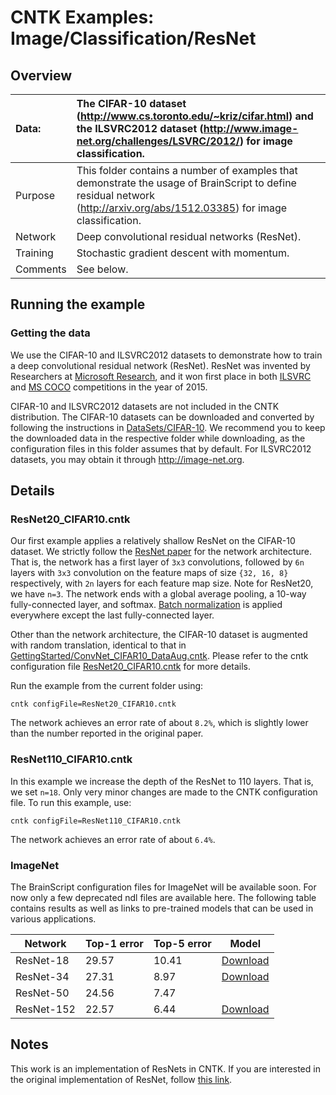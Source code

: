 # CNTK Examples: Image/Classification/ResNet

## Overview

|Data:     |The CIFAR-10 dataset (http://www.cs.toronto.edu/~kriz/cifar.html) and the ILSVRC2012 dataset (http://www.image-net.org/challenges/LSVRC/2012/) for image classification.
|:---------|:---
|Purpose   |This folder contains a number of examples that demonstrate the usage of BrainScript to define residual network (http://arxiv.org/abs/1512.03385) for image classification.
|Network   |Deep convolutional residual networks (ResNet).
|Training  |Stochastic gradient descent with momentum.
|Comments  |See below.

## Running the example

### Getting the data
We use the CIFAR-10 and ILSVRC2012 datasets to demonstrate how to train a deep convolutional residual network (ResNet). ResNet was invented by Researchers at [Microsoft Research](https://www.microsoft.com/en-us/research/), and it won first place in both [ILSVRC](http://www.image-net.org/challenges/LSVRC/) and [MS COCO](http://mscoco.org/) competitions in the year of 2015.

CIFAR-10 and ILSVRC2012 datasets are not included in the CNTK distribution. The CIFAR-10 datasets can be downloaded and converted by following the instructions in [DataSets/CIFAR-10](../../DataSets/CIFAR-10). We recommend you to keep the downloaded data in the respective folder while downloading, as the configuration files in this folder assumes that by default. For ILSVRC2012 datasets, you may obtain it through http://image-net.org.

## Details

### ResNet20_CIFAR10.cntk

Our first example applies a relatively shallow ResNet on the CIFAR-10 dataset. We strictly follow the [ResNet paper](http://arxiv.org/abs/1512.03385) for the network architecture. That is, the network has a first layer of `3x3` convolutions, followed by `6n` layers with `3x3` convolution on the feature maps of size `{32, 16, 8}` respectively, with `2n` layers for each feature map size. Note for ResNet20, we have `n=3`. The network ends with a global average pooling, a 10-way fully-connected
layer, and softmax. [Batch normalization](https://arxiv.org/abs/1502.03167) is applied everywhere except the last fully-connected layer.

Other than the network architecture, the CIFAR-10 dataset is augmented with random translation, identical to that in [GettingStarted/ConvNet_CIFAR10_DataAug.cntk](../GettingStarted/ConvNet_CIFAR10_DataAug.cntk). Please refer to the cntk configuration file [ResNet20_CIFAR10.cntk](./ResNet20_CIFAR10.cntk) for more details.

Run the example from the current folder using:

`cntk configFile=ResNet20_CIFAR10.cntk`

The network achieves an error rate of about `8.2%`, which is slightly lower than the number reported in the original paper.

### ResNet110_CIFAR10.cntk

In this example we increase the depth of the ResNet to 110 layers. That is, we set `n=18`. Only very minor changes are made to the CNTK configuration file. To run this example, use:

`cntk configFile=ResNet110_CIFAR10.cntk`

The network achieves an error rate of about `6.4%`.

### ImageNet

The BrainScript configuration files for ImageNet will be available soon. For now only a few deprecated ndl files are available here. The following table contains results as well as links to pre-trained models that can be used in various applications.

| Network       | Top-1 error | Top-5 error | Model
| ------------- | ----------- | ----------- | ----------
| ResNet-18     | 29.57       | 10.41       | [Download](https://www.cntk.ai/resnet/ResNet_18.model)
| ResNet-34     | 27.31       | 8.97        | [Download](https://www.cntk.ai/resnet/ResNet_34.model)
| ResNet-50     | 24.56       | 7.47        |
| ResNet-152    | 22.57       | 6.44        | [Download](https://www.cntk.ai/resnet/ResNet_152.model)

## Notes
This work is an implementation of ResNets in CNTK. If you are interested in the original implementation of ResNet, follow [this link](https://github.com/KaimingHe/deep-residual-networks).
